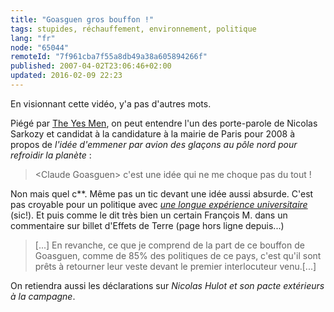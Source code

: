 ```yaml
---
title: "Goasguen gros bouffon !"
tags: stupides, réchauffement, environnement, politique
lang: "fr"
node: "65044"
remoteId: "7f961cba7f55a8db49a38a605894266f"
published: 2007-04-02T23:06:46+02:00
updated: 2016-02-09 22:23
---
```

 
En visionnant cette vidéo, y'a pas d'autres mots.

 
<div class="video">
	<object width="425" height="350" type="application/x-shockwave-flash" data="http://www.youtube.com/v/S8h6QuAjrpk">
		<param name="movie" value="http://www.youtube.com/v/S8h6QuAjrpk"></param>
		<param name="allowfullscreen" value="true"></param>
	</object>
</div>

 
Piégé par [The Yes Men](http://fr.wikipedia.org/wiki/The_Yes_Men), on peut
entendre l'un des porte-parole de Nicolas Sarkozy et candidat à la candidature à
la mairie de Paris pour 2008 à propos de *l'idée d'emmener par avion des glaçons
au pôle nord pour refroidir la planète*&nbsp;:

 <blockquote>
&lt;Claude Goasguen&gt; c'est une idée qui ne me choque pas du tout !
</blockquote>

 
Non mais quel c\*\*. Même pas un tic devant une idée aussi absurde. C'est pas
croyable pour un politique avec [*une longue expérience
universitaire*](http://claudegoasguen.typepad.com/about.html) (sic!). Et puis
comme le dit très bien un certain François M. dans un commentaire sur billet
d'Effets de
Terre (page hors ligne depuis...)

 <blockquote>
[...] En revanche, ce que je comprend de la part de ce bouffon de Goasguen,
comme de 85% des politiques de ce pays, c'est qu'il sont prêts à retourner leur
veste devant le premier interlocuteur venu.[...]
</blockquote>

On retiendra aussi les déclarations sur *Nicolas Hulot et son pacte extérieurs à la campagne*.
